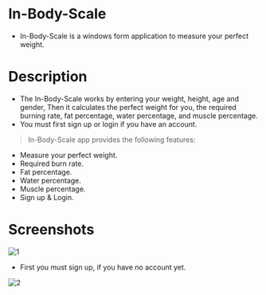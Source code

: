 # In-Body-Scale

- In-Body-Scale is a windows form application to measure your perfect weight.

# Description
- The In-Body-Scale works by entering your weight, height, age and gender, Then it calculates the perfect weight for you, the required burning rate, fat percentage, water percentage, and muscle percentage.
- You must first sign up or login if you have an account.

> In-Body-Scale app provides the following features:
- Measure your perfect weight. 
- Required burn rate. 
- Fat percentage.
- Water percentage.
- Muscle percentage.
- Sign up & Login.



# Screenshots

![1](https://user-images.githubusercontent.com/62884380/141794664-5b48d88c-dc91-41d4-b0b3-3ef183b083cc.PNG)

- First you must sign up, if you have no account yet.

![2](https://user-images.githubusercontent.com/62884380/141797315-c6ec927a-7393-410d-9762-d0c7b85f9825.PNG)



